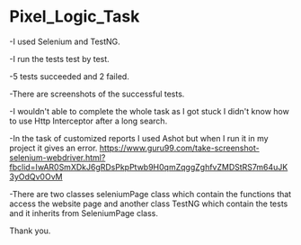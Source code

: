 # Pixel_Logic_Task

-I used Selenium and TestNG.

-I run the tests test by test.

-5 tests succeeded and 2 failed.

-There are screenshots of the successful tests.

-I wouldn't able to complete the whole task as I got stuck I didn't know how to use Http Interceptor after a long search.

-In the task of customized reports I used Ashot but when I run it in my project it gives an error.
https://www.guru99.com/take-screenshot-selenium-webdriver.html?fbclid=IwAR0SmXDkJ6gRDsPkpPtwb9H0qmZqggZghfvZMDStRS7m64uJK3yOdQv0OvM

-There are two classes seleniumPage class which contain the functions that access the website page and another class TestNG which contain the tests and it inherits from SeleniumPage class.

Thank you.
